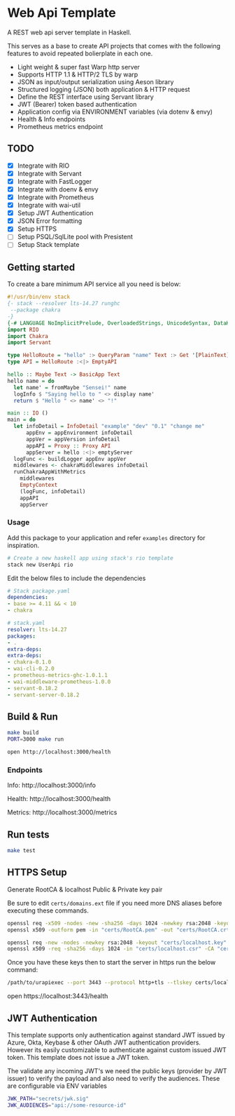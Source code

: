 # Web Api Template

A REST web api server template in Haskell.

This serves as a base to create API projects that comes with the following features to avoid repeated bolierplate in each one.

- Light weight & super fast Warp http server
- Supports HTTP 1.1 & HTTP/2 TLS by warp
- JSON as input/output serialization using Aeson library
- Structured logging (JSON) both application & HTTP request
- Define the REST interface using Servant library
- JWT (Bearer) token based authentication
- Application config via ENVIRONMENT variables (via dotenv & envy)
- Health & Info endpoints
- Prometheus metrics endpoint

## TODO

- [x] Integrate with RIO
- [x] Integrate with Servant
- [x] Integrate with FastLogger
- [x] Integrate with doenv & envy
- [x] Integrate with Prometheus
- [x] Integrate with wai-util
- [x] Setup JWT Authentication
- [x] JSON Error formatting
- [x] Setup HTTPS
- [ ] Setup PSQL/SqlLite pool with Presistent
- [ ] Setup Stack template

## Getting started

To create a bare minimum API service all you need is below:

```haskell
#!/usr/bin/env stack
{- stack --resolver lts-14.27 runghc
 --package chakra
-}
{-# LANGUAGE NoImplicitPrelude, OverloadedStrings, UnicodeSyntax, DataKinds, TypeOperators #-}
import RIO
import Chakra
import Servant

type HelloRoute = "hello" :> QueryParam "name" Text :> Get '[PlainText] Text
type API = HelloRoute :<|> EmptyAPI

hello :: Maybe Text -> BasicApp Text
hello name = do
  let name' = fromMaybe "Sensei!" name
  logInfo $ "Saying hello to " <> display name'
  return $ "Hello " <> name' <> "!"

main :: IO ()
main = do
  let infoDetail = InfoDetail "example" "dev" "0.1" "change me"
      appEnv = appEnvironment infoDetail
      appVer = appVersion infoDetail
      appAPI = Proxy :: Proxy API
      appServer = hello :<|> emptyServer
  logFunc <- buildLogger appEnv appVer
  middlewares <- chakraMiddlewares infoDetail
  runChakraAppWithMetrics
    middlewares
    EmptyContext
    (logFunc, infoDetail)
    appAPI
    appServer
```

### Usage

Add this package to your application and refer `examples` directory for inspiration.

```bash
# Create a new haskell app using stack's rio template
stack new UserApi rio
```

Edit the below files to include the dependencies

```yaml
# Stack package.yaml
dependencies:
- base >= 4.11 && < 10
- chakra

# stack.yaml
resolver: lts-14.27
packages:
- .
extra-deps:
extra-deps:
- chakra-0.1.0
- wai-cli-0.2.0
- prometheus-metrics-ghc-1.0.1.1
- wai-middleware-prometheus-1.0.0
- servant-0.18.2
- servant-server-0.18.2
```

## Build & Run

```bash
make build
PORT=3000 make run

open http://localhost:3000/health
```

### Endpoints

Info: http://localhost:3000/info

Health: http://localhost:3000/health

Metrics: http://localhost:3000/metrics

## Run tests

```bash
make test
```

## HTTPS Setup

Generate RootCA & localhost Public & Private key pair

Be sure to edit `certs/domains.ext` file if you need more DNS aliases before executing these commands.

```bash
openssl req -x509 -nodes -new -sha256 -days 1024 -newkey rsa:2048 -keyout "certs/RootCA.key" -out "certs/RootCA.pem" -subj "/C=US/CN=Localhost-Root-CA"
openssl x509 -outform pem -in "certs/RootCA.pem" -out "certs/RootCA.crt"

openssl req -new -nodes -newkey rsa:2048 -keyout "certs/localhost.key" -out "certs/localhost.csr" -subj "/C=US/ST=NoWhere/L=NoWhere/O=Localhost-Certificates/CN=localhost.local"
openssl x509 -req -sha256 -days 1024 -in "certs/localhost.csr" -CA "certs/RootCA.pem" -CAkey "certs/RootCA.key" -CAcreateserial -extfile "certs/domains.ext" -out "certs/localhost.crt"
```

Once you have these keys then to start the server in https run the below command:

```bash
/path/to/urapiexec --port 3443 --protocol http+tls --tlskey certs/localhost.key --tlscert certs/localhost.crt
```

open https://localhost:3443/health

## JWT Authentication

This template supports only authentication against standard JWT issued by Azure, Okta, Keybase & other OAuth JWT authentication providers.
However its easily customizable to authenticate against custom issued JWT token. This template does not issue a JWT token.

The validate any incoming JWT's we need the public keys (provider by JWT issuer) to verify the payload and also need to verify the audiences.
These are configurable via ENV variables

```bash
JWK_PATH="secrets/jwk.sig"
JWK_AUDIENCES="api://some-resource-id"
```

